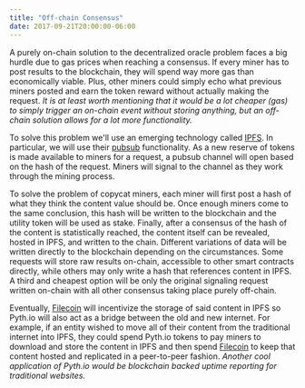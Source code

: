 ```yaml
---
title: "Off-chain Consensus"
date: 2017-09-21T20:00:00-06:00
---
```


A purely on-chain solution to the decentralized oracle problem faces a big hurdle due to gas prices when reaching a consensus. If every miner has to post results to the blockchain, they will spend way more gas than economically viable. Plus, other miners could simply echo what previous miners posted and earn the token reward without actually making the request. *It is at least worth mentioning that it would be a lot cheaper (gas) to simply trigger an on-chain event without storing anything, but an off-chain solution allows for a lot more functionality.*

To solve this problem we'll use an emerging technology called [IPFS](https://ipfs.io/). In particular, we will use their [pubsub](https://ipfs.io/blog/25-pubsub/) functionality. As a new reserve of tokens is made available to miners for a request, a pubsub channel will open based on the hash of the request. Miners will signal to the channel as they work through the mining process.

To solve the problem of copycat miners, each miner will first post a hash of what they think the content value should be. Once enough miners come to the same conclusion, this hash will be written to the blockchain and the utility token will be used as stake. Finally, after a consensus of the hash of the content is statistically reached, the content itself can be revealed, hosted in IPFS, and written to the chain. Different variations of data will be written directly to the blockchain depending on the circumstances. Some requests will store raw results on-chain, accessible to other smart contracts directly, while others may only write a hash that references content in IPFS. A third and cheapest option will be only the original signaling request written on-chain with all other consensus taking place purely off-chain.

Eventually, [Filecoin](https://filecoin.io/) will incentivize the storage of said content in IPFS so Pyth.io will also act as a bridge between the old and new internet. For example, if an entity wished to move all of their content from the traditional internet into IPFS, they could spend Pyth.io tokens to pay miners to download and store the content in IPFS and then spend [Filecoin](https://filecoin.io/) to keep that content hosted and replicated in a peer-to-peer fashion. *Another cool application of Pyth.io would be blockchain backed uptime reporting for traditional websites.*


